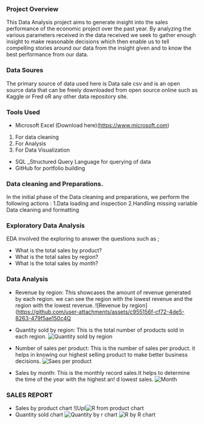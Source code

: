 ### Project Overview
This Data Analysis project aims to generate insight into the sales performance of the economic project over the past year. By analyzing the various parameters received in the data received we seek to gather enough insight to make reasonable decisions which then enable us to tell compelling stories around our data from the insight given and to know the best performance from our data.

### Data Soures
The primary source of data used here is Data sale csv and is an open source data that can be freely downloaded from open source online such as Kaggle or Fred oR any other data repository site.

### Tools Used

- Microsoft Excel (Download here)(https://www.microsoft.com)
1. For data cleaning
2. For Analysis
3. For Data Visualization
- SQL _Structured Query Language for querying of data
- GitHub for portfolio building

### Data cleaning and Preparations. 
In the initial phase of the Data cleaning and preparations, we perform the following actions :
1.Data loading and inspection
2.Handling missing variable
Data cleaning and formatting

### Exploratory Data Analysis
EDA involved the exploring to answer the questions such as ;
- What is the total sales by product?
- What is the total sales by region?
- What is the total sales by month?

### Data Analysis
- Revenue by region:
This showcases the amount of revenue generated by each region. we can see the region with the lowest revenue and the region with the lowest revenue.
![Revenue by region](https://github.com/user-attachments/assets/c955156f-cf72-4de5-8263-479f5ae150c4Q

- Quantity sold by region:
  This is the total number of products sold in each region.
![Quantity sold by  region](https://github.com/user-attachments/assets/960ced9b-934b-4497-9449-9dae4b2aedf0)

- Number of sales per product:
  This is the number of sales per product. it helps in knowing our highest selling product to make better business decisions. 
![Saes per product](https://github.com/user-attachments/assets/e10f0aa7-4501-4699-961a-011c744c61c1)

- Sales by month:
This is the monthly record sales.It helps to determine the time of the year with the highest an!
d lowest sales.
![Month](https://github.com/user-attachments/assets/2faa9f71-f6f6-484a-9423-4a9cd314be9c)

### SALES REPORT
- Sales by product chart
![Upl![R from product chart](https://github.com/user-attachments/assets/aadda4de-7483-4775-882a-5601af9378f9)
- Quantity sold chart
![Quantity by r chart](https://github.com/user-attachments/assets/8c881237-a9f1-4071-9ef0-5faea71477d9)
![R by R chart](https://github.com/user-attachments/assets/18b70f30-3988-40cb-b904-e71e0d9c2fce)
